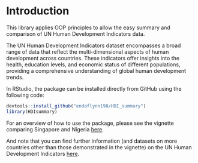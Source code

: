 # Introduction
This library applies OOP principles to allow the easy summary and comparison of UN Human Development Indicators data. 

The UN Human Development Indicators dataset encompasses a broad range of data that reflect the multi-dimensional aspects of human development across countries. These indicators offer insights into the health, education levels, and economic status of different populations, providing a comprehensive understanding of global human development trends.
 

In RStudio, the package can be installed directly from GitHub using the following code:

```R
devtools::install_github("endaflynn198/HDI_summary")
library(HDIsummary)
```

For an overview of how to use the package, please see the vignette comparing Singapore and Nigeria [here](https://htmlpreview.github.io/?https://github.com/endaflynn198/HDI_summary/blob/main/vignettes/HDIsummary.html).

And note that you can find further information (and datasets on more countries other than those demonstrated in the vignette) on the UN Human Development Indicators [here](https://data.humdata.org/dataset/?organization=undp-human-development-reports-office&q=Human+Development+Indicators).